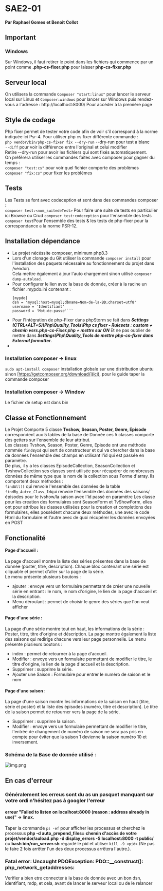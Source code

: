 # SAE2-01
#### Par Raphael Gomes et Benoit Collot
  
## Important

### Windows

Sur Windows, il faut retirer le point dans les fichiers qui commence par un point comme **.php-cs-fixer.php** pour laisser
**php-cs-fixer.php**

## Serveur local

On utilisera la commande ```Composer "start:linux"``` pour lancer le serveur local 
sur Linux et ```Composer:windows``` pour lancer sur Windows
puis rendez-vous a l'adresse : http://localhost:8000/ Pour accéder à la première page

## Style de codage

Php fixer permet de tester votre code afin de voir s'il correspond à la norme indiquée ici Psr-4.
Pour utiliser php cs fixer différente commande :  
```php vendor/bin/php-cs-fixer fix --dry-run``` --dry-run pour test a blanc   
```--diff``` pour voir la différence entre l'original et celui modifier  
Retire --dry-run pour avoir les fichiers qui sont fixés automatiquement.  
On préférera utiliser les commandes faites avec composer pour gagner du temps :  
```composer "test:cs"``` pour voir quel fichier comporte des problèmes  
```composer "fix:cs"``` pour fixer les problèmes  

## Tests

Les Tests se font avec codeception et sont dans des commandes composer :  
```composer test:<nom_suitedeTest>``` Pour faire une suite de tests en particulier ici Browse ou Crud 
```composer test:codeception``` pour l'ensemble des tests   
```composer test```Pour l'ensemble des tests & les tests de php-fixer pour la correspondance a la norme PSR-12.  

## Installation dépendance  
  
* Le projet nécéssite composer, minimum php8.3 
* Lors d'un clonage du Git utiliser la commande ```composer install``` pour l'installation des paquets nécessaire au fonctionnement du projet dans /vendor/.  
Cela mettre également à jour l'auto chargement sinon utilisé ```composer dump-autoload```.  
* Pour configurer le lien avec la base de donnée, créer à la racine un fichier .mypdo.ini contenant :     
    ```
  [mypdo]  
  dsn = 'mysql:host=mysql;dbname=Nom-de-la-BD;charset=utf8'  
  username = 'Identifiant'  
  password = 'Mot-de-passe'```  
* Pour l'Intégration de php-Fixer dans phpStorm se fait dans ___Settings (CTRL+ALT+S)\Php\Quality_Tools\Php cs fixer - Rulesets : custom + chemin vers.php-cs-Fixer.php + mettre sur ON___
Et ne pas oublier de mettre dans ___Settings\Php\Quality_Tools de mettre php-cs-fixer dans External formatter___.
* 
### Installation composer -> linux
```sudo apt-install composer``` installation globale sur une distribution ubuntu sinon [https://getcomposer.org/download/](ici), pour le guide taper la commande composer 

### Installation composer -> Window
Le fichier de setup est dans bin 

## Classe et Fonctionnement

Le Projet Comporte 5 classe **Tvshow, Season, Poster, Genre, Episode** correspondent aux 5 tables de la base de Donnée ces 5 classes comporte des getters sur l'ensemble de leur attribut.  
Les classes Tvshow, Season, Poster, Genre, Episode ont une méthode nommée ```findById``` qui sert de constructeur et qui va chercher dans la base de données l'ensemble des champs en utilisant l'id qui est passée en paramètre.  
De plus, il y a les classes EpisodeCollection, SeasonCollection et TvshowCollection ses classes sont utilisée pour récupérer de nombreuses données de même type que le nom de la collection sous Forme d'array. Ils comportent deux méthodes :  
```findAll()``` qui renvoie l'ensemble des données de la table  
````findBy_Autre_Class_Id````qui renvoie l'ensemble des données des saisons/épisodes pour le tvshow/la saison avec l'id passé en paramètre
Les classe pour les creation des formulaires sont SeasonForm et TvShowForm, elles ont pour attribue les classes utilisées pour la creation et completions des formulaires, elles possèdent chacune deux méthodes, une avec le code Html du formulaire 
et l'autre avec de quoi récupérer les données envoyées en POST

## Fonctionalité

#### Page d'accueil :
La page d'accueil montre la liste des séries présentes dans la base de donnée (poster, titre, description). Chaque bloc contenant une série est cliquable et permet d'aller sur la page de la série.   
Le menu présente plusieurs boutons :
* ajouter : envoye vers un formulaire permettant de créer une nouvelle série en entrant : le nom, le nom d'origine, le lien de la page d'accueil et la description.
* Menu déroulant : permet de choisir le genre des séries que l'on veut afficher
#### Page d'une série :
La page d'une série montre tout en haut, les informations de la série : Poster, titre, titre d'origine et déscription. La page montre également la liste des saisons qui redirige chacune vers leur page personnelle.
Le menu présente plusieurs boutons :
* index : permet de retourner à la page d'accueil.
* Modifier : envoye vers un formulaire permettant de modifier le titre, le titre d'origine, le lien de la page d'accueil et la description.
* Supprimer : supprime la série.
* Ajouter une Saison : Formulaire pour entrer le numéro de saison et le nom
#### Page d'une saison :
La page d'une saison montre les informations de la saison en haut (titre, série et poster) et la liste des épisodes (numéro, titre et description). 
Le titre de la saison permet de retourner vers la page de la série.
* Supprimer : supprime la saison.
* Modifier : envoye vers un formulaire permettant de modifier le titre, l'entrée de changement de numéro de saison ne sera pas pris en compte pour éviter que la saison 1 devienne la saison numéro 10 et inversement.

### Schéma de la Base de donnée utilisé :
![img.png](img.png)

## En cas d'erreur
### Généralement les erreus sont du as un pasquet manquant sur votre ordi n'hésitez pas à googler l'erreur
#### erreur "Failed to listen on localhost:8000 (reason : address already in use)" -> linux.
Taper la commande ```ps -ef``` pour afficher les processus et cherchez le processus **php -d auto_prepend_files= __chemin d'accès de votre projet/vendor/auload.php__ -d display_errors -S localhost:8000 -t public/**
ou **bash bin/run_server.sh** regardé le pid et utiliser ```kill -9 <pid>``` (Ne pas le faire 2 fois arrêter l'un des deux processus arrêtera l'autre.).
### Fatal error: Uncaught PDOException: PDO::__construct(): php_network_getaddresses: 
Verifier a bien etre connecter à la base de donnée avec un bon dsn, identifiant, mdp, et cela, avant de lancer le serveur local ou de le relancer
